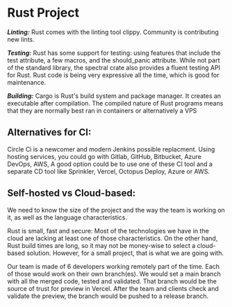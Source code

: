 # Rust Project #
***Linting:***  Rust comes with the linting tool clippy. Community is contributing new lints.

***Testing:*** Rust has some support for testing: using features that include the test attribute, a few macros, and the should_panic attribute. While not part of the standard library, the spectral crate also provides a fluent testing API for Rust. Rust code is being very expressive all the time, which is good for maintenance.

***Building:*** Cargo is Rust's build system and package manager. It creates an executable after compilation.
The compiled nature of Rust programs means that they are normally best ran in containers or alternatively a VPS

## Alternatives for CI: ##
Circle Ci is a newcomer and modern Jenkins possible replacment.
Using hosting services, you could go with Gitlab, GitHub, Bitbucket, Azure DevOps, AWS, 
A good option could be to use one of these CI tool and a separate CD tool like Sprinkler, Vercel, Octopus Deploy, Azure or AWS.

## Self-hosted vs Cloud-based: ##
We need to know the size of the project and the way the team is working on it, as well as the language characteristics.

Rust is small, fast and secure: Most of the technologies we have in the cloud are lacking at least one of those characteristics. On the other hand, Rust build times are long, so it may not be money-wise to select a cloud-based solution. However, for a small project, that is what we are going with.

Our team is made of 6 developers working remotely part of the time. Each of those would work on their own branch(es).
We would set a main branch with all the merged code, tested and validated. That branch would be the source of trust for preview in Vercel. After the team and clients check and validate the preview, the branch would be pushed to a release branch.